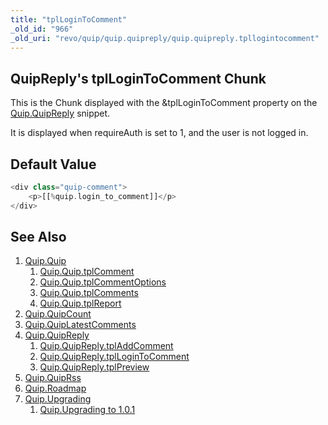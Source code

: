 ```yaml
---
title: "tplLoginToComment"
_old_id: "966"
_old_uri: "revo/quip/quip.quipreply/quip.quipreply.tpllogintocomment"
---
```


## QuipReply's tplLoginToComment Chunk

This is the Chunk displayed with the &tplLoginToComment property on the [Quip.QuipReply](/extras/quip/quip.quipreply "Quip.QuipReply") snippet.

It is displayed when requireAuth is set to 1, and the user is not logged in.

## Default Value

``` php
<div class="quip-comment">
    <p>[[%quip.login_to_comment]]</p>
</div>
```

## See Also

1. [Quip.Quip](/extras/quip/quip.quip)
   1. [Quip.Quip.tplComment](/extras/quip/quip.quip/quip.quip.tplcomment)
   2. [Quip.Quip.tplCommentOptions](/extras/quip/quip.quip/quip.quip.tplcommentoptions)
   3. [Quip.Quip.tplComments](/extras/quip/quip.quip/quip.quip.tplcomments)
   4. [Quip.Quip.tplReport](/extras/quip/quip.quip/quip.quip.tplreport)
2. [Quip.QuipCount](/extras/quip/quip.quipcount)
3. [Quip.QuipLatestComments](/extras/quip/quip.quiplatestcomments)
4. [Quip.QuipReply](/extras/quip/quip.quipreply)
   1. [Quip.QuipReply.tplAddComment](/extras/quip/quip.quipreply/quip.quipreply.tpladdcomment)
   2. [Quip.QuipReply.tplLoginToComment](/extras/quip/quip.quipreply/quip.quipreply.tpllogintocomment)
   3. [Quip.QuipReply.tplPreview](/extras/quip/quip.quipreply/quip.quipreply.tplpreview)
5. [Quip.QuipRss](/extras/quip/quip.quiprss)
6. [Quip.Roadmap](/extras/quip/quip.roadmap)
7. [Quip.Upgrading](/extras/quip/quip.upgrading)
   1. [Quip.Upgrading to 1.0.1](/extras/quip/quip.upgrading/quip.upgrading-to-1.0.1)